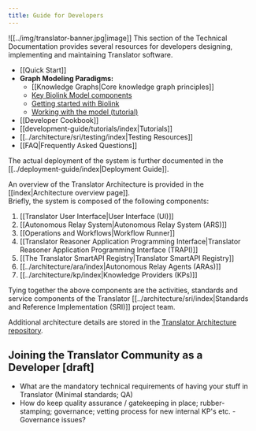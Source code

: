 ```yaml
---
title: Guide for Developers
---
```

![[../img/translator-banner.jpg|image]]
This section of the Technical Documentation provides several resources for developers designing, implementing and maintaining Translator software.  

- [[Quick Start]]
- **Graph Modeling Paradigms:**
    - [[Knowledge Graphs|Core knowledge graph principles]]
    - [Key Biolink Model components](https://biolink.github.io/biolink-model/guidelines/understanding-the-model.html)
    - [Getting started with Biolink](https://biolink.github.io/biolink-model/guidelines/using-the-modeling-language.html)
    - [Working with the model (tutorial)](https://biolink.github.io/biolink-model/guidelines/working-with-the-model.html)
- [[Developer Cookbook]]
- [[development-guide/tutorials/index|Tutorials]]
- [[../architecture/sri/testing/index|Testing Resources]]
- [[FAQ|Frequently Asked Questions]]

The actual deployment of the system is further documented in the [[../deployment-guide/index|Deployment Guide]].

An overview of the Translator Architecture is provided in the [[index|Architecture overview page]].  
Briefly, the system is composed of the following components:

1. [[Translator User Interface|User Interface (UI)]]
2. [[Autonomous Relay System|Autonomous Relay System (ARS)]]
3. [[Operations and Workflows|Workflow Runner]]
4. [[Translator Reasoner Application Programming Interface|Translator Reasoner Application Programming Interface (TRAPI)]]
5. [[The Translator SmartAPI Registry|Translator SmartAPI Registry]]
6. [[../architecture/ara/index|Autonomous Relay Agents (ARAs)]]
7. [[../architecture/kp/index|Knowledge Providers (KPs)]]

Tying together the above components are the activities, standards and service components of the Translator
[[../architecture/sri/index|Standards and Reference Implementation (SRI)]] project team.

Additional architecture details are stored in the
[Translator Architecture repository](https://github.com/NCATSTranslator/TranslatorArchitecture).

## Joining the Translator Community as a Developer [draft]

* What are the mandatory technical requirements of having your stuff in Translator (Minimal standards; QA)
* How do keep quality assurance / gatekeeping in place; rubber-stamping; governance; vetting process for new internal KP's etc.  - Governance issues?
